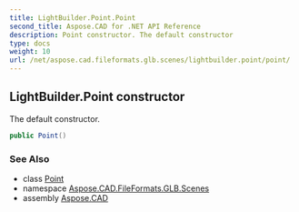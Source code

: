 ```yaml
---
title: LightBuilder.Point.Point
second_title: Aspose.CAD for .NET API Reference
description: Point constructor. The default constructor
type: docs
weight: 10
url: /net/aspose.cad.fileformats.glb.scenes/lightbuilder.point/point/
---
```

## LightBuilder.Point constructor

The default constructor.

```csharp
public Point()
```

### See Also

* class [Point](../)
* namespace [Aspose.CAD.FileFormats.GLB.Scenes](../../lightbuilder.point/)
* assembly [Aspose.CAD](../../../)


